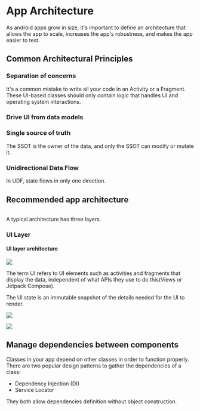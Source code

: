 # App Architecture

As android apps grow in size, it's important to define an architecture that allows the app to scale, increases the app's robustness, and makes the app easier to test.

## Common Architectural Principles

### Separation of concerns

It's a common mistake to write all your code in an Activity or a Fragment. These UI-based classes should only contain logic that handles UI and operating system interactions.

### Drive UI from data models

### Single source of truth

The SSOT is the owner of the data, and only the SSOT can modify or mutate it.

### Unidirectional Data Flow

In UDF, state flows in only one direction.

## Recommended app architecture

<img src="../../../../.gitbook/assets/image (3).png" alt="" data-size="original">

A typical architecture has three layers.&#x20;

### UI Layer

#### UI layer architecture

![](<../../../../.gitbook/assets/image (6).png>)

The term UI refers to UI elements such as activities and fragments that display the data, independent of what APIs they use to do this(Views or Jetpack Compose).

The UI state is an immutable snapshot of the details needed for the UI to render.

![](<../../../../.gitbook/assets/image (1).png>)

![](<../../../../.gitbook/assets/image (2).png>)

####

## Manage dependencies between components

Classes in your app depend on other classes in order to function properly. There are two popular design patterns to gather the dependencies of a class:

* Dependency Injection (DI)
* Service Locator

They both allow dependencies definition without object construction.

